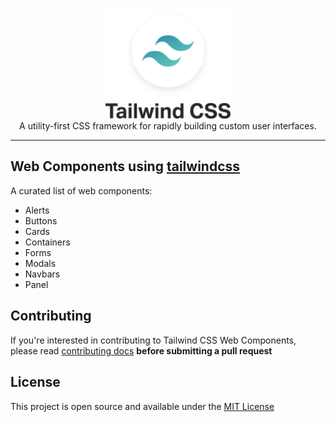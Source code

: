 <p align="center">
    <a href="https://github.com/mudassar045/tailwind-components/" target="_blank"><img width="200" src="./tailwind.svg"></a><br>
    A utility-first CSS framework for rapidly building custom user interfaces.
</p>

------

## Web Components using [tailwindcss](https://tailwindcss.com)

A curated list of web components:

- Alerts
- Buttons
- Cards
- Containers
- Forms
- Modals
- Navbars
- Panel

## Contributing

If you're interested in contributing to Tailwind CSS Web Components, please read [contributing docs](./CONTRIBUTING.md) **before submitting a pull request**

## License

This project is open source and available under the [MIT License](./LICENSE)